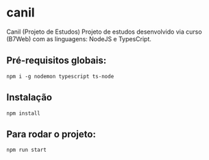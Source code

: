 # canil
Canil (Projeto de Estudos)
Projeto de estudos desenvolvido via curso (B7Web) com as linguagens: NodeJS e TypesCript.

## Pré-requisitos globais:
`npm i -g nodemon typescript ts-node`

## Instalação
`npm install`

## Para rodar o projeto:
`npm run start`